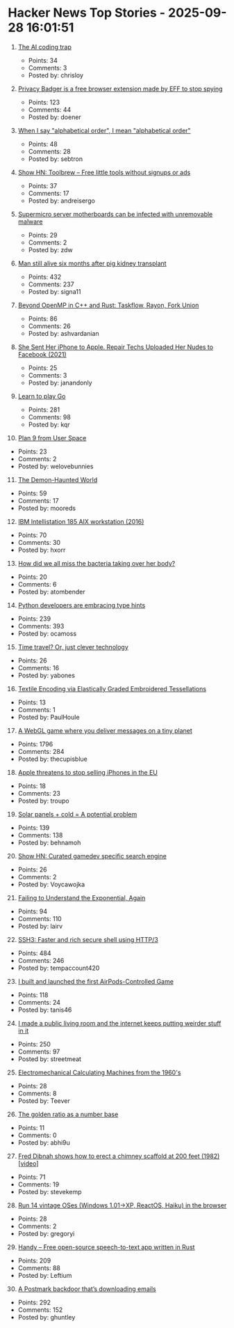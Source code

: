 # Hacker News Top Stories - 2025-09-28 16:01:51

1. [The AI coding trap](https://chrisloy.dev/post/2025/09/28/the-ai-coding-trap)
   - Points: 34
   - Comments: 3
   - Posted by: chrisloy

2. [Privacy Badger is a free browser extension made by EFF to stop spying](https://privacybadger.org/)
   - Points: 123
   - Comments: 44
   - Posted by: doener

3. [When I say "alphabetical order", I mean "alphabetical order"](https://sebastiano.tronto.net/blog/2025-09-28-alphabetic-order/)
   - Points: 48
   - Comments: 28
   - Posted by: sebtron

4. [Show HN: Toolbrew – Free little tools without signups or ads](https://toolbrew.co/)
   - Points: 37
   - Comments: 17
   - Posted by: andreisergo

5. [Supermicro server motherboards can be infected with unremovable malware](https://arstechnica.com/security/2025/09/supermicro-server-motherboards-can-be-infected-with-unremovable-malware/)
   - Points: 29
   - Comments: 2
   - Posted by: zdw

6. [Man still alive six months after pig kidney transplant](https://www.nature.com/articles/d41586-025-02851-w)
   - Points: 432
   - Comments: 237
   - Posted by: signa11

7. [Beyond OpenMP in C++ and Rust: Taskflow, Rayon, Fork Union](https://ashvardanian.com/posts/beyond-openmp-in-cpp-rust/)
   - Points: 86
   - Comments: 26
   - Posted by: ashvardanian

8. [She Sent Her iPhone to Apple. Repair Techs Uploaded Her Nudes to Facebook (2021)](https://www.vice.com/en/article/she-sent-her-iphone-to-apple-repair-techs-uploaded-her-nudes-to-facebook/)
   - Points: 25
   - Comments: 3
   - Posted by: janandonly

9. [Learn to play Go](https://online-go.com/learn-to-play-go)
   - Points: 281
   - Comments: 98
   - Posted by: kqr

10. [Plan 9 from User Space](https://github.com/9fans/plan9port)
   - Points: 23
   - Comments: 2
   - Posted by: welovebunnies

11. [The Demon-Haunted World](https://en.wikipedia.org/wiki/The_Demon-Haunted_World)
   - Points: 59
   - Comments: 17
   - Posted by: mooreds

12. [IBM Intellistation 185 AIX workstation (2016)](http://www.ibmfiles.com/pages/intellipower185.htm)
   - Points: 70
   - Comments: 30
   - Posted by: hxorr

13. [How did we all miss the bacteria taking over her body?](https://www.theguardian.com/world/2025/sep/28/as-my-daughter-got-sicker-and-sicker-our-quest-for-answers-dragged-on-how-did-we-all-miss-the-bacteria-taking-over-her-body)
   - Points: 20
   - Comments: 6
   - Posted by: atombender

14. [Python developers are embracing type hints](https://pyrefly.org/blog/why-typed-python/)
   - Points: 239
   - Comments: 393
   - Posted by: ocamoss

15. [Time travel? Or, just clever technology](https://www.syncdna.com/blog/time-travel-or-just-clever-tech)
   - Points: 26
   - Comments: 16
   - Posted by: yabones

16. [Textile Encoding via Elastically Graded Embroidered Tessellations](https://advanced.onlinelibrary.wiley.com/doi/10.1002/adma.202500959)
   - Points: 13
   - Comments: 1
   - Posted by: PaulHoule

17. [A WebGL game where you deliver messages on a tiny planet](https://messenger.abeto.co/)
   - Points: 1796
   - Comments: 284
   - Posted by: thecupisblue

18. [Apple threatens to stop selling iPhones in the EU](https://pluralistic.net/2025/09/26/empty-threats/#500-million-affluent-consumers)
   - Points: 18
   - Comments: 23
   - Posted by: troupo

19. [Solar panels + cold = A potential problem](https://www.linspyre.com/ecoholics/temps.html)
   - Points: 139
   - Comments: 138
   - Posted by: behnamoh

20. [Show HN: Curated gamedev specific search engine](https://gamedevtorch.com/)
   - Points: 26
   - Comments: 2
   - Posted by: Voycawojka

21. [Failing to Understand the Exponential, Again](https://www.julian.ac/blog/2025/09/27/failing-to-understand-the-exponential-again/)
   - Points: 94
   - Comments: 110
   - Posted by: lairv

22. [SSH3: Faster and rich secure shell using HTTP/3](https://github.com/francoismichel/ssh3)
   - Points: 484
   - Comments: 246
   - Posted by: tempaccount420

23. [I built and launched the first AirPods-Controlled Game](https://apps.apple.com/us/app/ridepods-race-with-head/id6752268828)
   - Points: 118
   - Comments: 24
   - Posted by: tanis46

24. [I made a public living room and the internet keeps putting weirder stuff in it](https://www.theroom.lol)
   - Points: 250
   - Comments: 97
   - Posted by: streetmeat

25. [Electromechanical Calculating Machines from the 1960's](https://www.mortati.com/glusker/elecmech/index.htm)
   - Points: 28
   - Comments: 8
   - Posted by: Teever

26. [The golden ratio as a number base](https://apieceofthepi.substack.com/p/the-golden-ratio-as-a-number-base)
   - Points: 11
   - Comments: 0
   - Posted by: abhi9u

27. [Fred Dibnah shows how to erect a chimney scaffold at 200 feet (1982) [video]](https://www.youtube.com/watch?v=w3ma9iYx4rg)
   - Points: 71
   - Comments: 19
   - Posted by: stevekemp

28. [Run 14 vintage OSes (Windows 1.01→XP, ReactOS, Haiku) in the browser](https://oses.ioblako.com/)
   - Points: 28
   - Comments: 2
   - Posted by: gregoryi

29. [Handy – Free open-source speech-to-text app written in Rust](https://handy.computer/)
   - Points: 209
   - Comments: 88
   - Posted by: Leftium

30. [A Postmark backdoor that’s downloading emails](https://www.koi.security/blog/postmark-mcp-npm-malicious-backdoor-email-theft)
   - Points: 292
   - Comments: 152
   - Posted by: ghuntley

